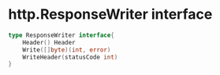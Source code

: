 # http.ResponseWriter interface

```go
type ResponseWriter interface{
    Header() Header
    Write([]byte)(int, error)
    WriteHeader(statusCode int)
}
```
